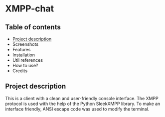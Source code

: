 # XMPP-chat

## Table of contents
* [Project description](Project-description)
* Screenshots
* Features
* Installation
* Util references 
* How to use?
* Credits


## Project description
This is a client with a clean and user-friendly console interface. The XMPP protocol is used with the help of the Python SleekXMPP library. To make an interface friendly, ANSI escape code was used to modify the terminal.

